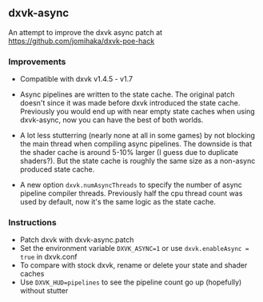 ## dxvk-async
An attempt to improve the dxvk async patch at https://github.com/jomihaka/dxvk-poe-hack

### Improvements

 - Compatible with dxvk v1.4.5 - v1.7

 - Async pipelines are written to the state cache. The original patch doesn't since it was made before dxvk introduced the state cache. Previously you would end up with near empty state caches when using dxvk-async, now you can have the best of both worlds.

 - A lot less stutterring (nearly none at all in some games) by not blocking the main thread when compiling async pipelines. The downside is that the shader cache is around 5-10% larger (I guess due to duplicate shaders?). But the state cache is roughly the same size as a non-async produced state cache.

 - A new option `dxvk.numAsyncThreads` to specify the number of async pipeline compiler threads. Previously half the cpu thread count was used by default, now it's the same logic as the state cache.

### Instructions

* Patch dxvk with dxvk-async.patch
* Set the environment variable `DXVK_ASYNC=1` or use `dxvk.enableAsync = true` in dxvk.conf
* To compare with stock dxvk, rename or delete your state and shader caches
* Use `DXVK_HUD=pipelines` to see the pipeline count go up (hopefully) without stutter

